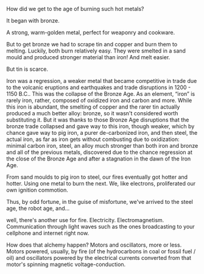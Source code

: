 How did we get to the age of burning such hot metals?

It began with bronze.

A strong, warm-golden metal, perfect for weaponry and cookware.

But to get bronze we had to scrape tin and copper and burn them to melting. Luckily, both burn relatively easy. They were smelted in a sand mould and produced stronger material than iron! And melt easier. 

But tin is scarce. 

Iron was a regression, a weaker metal that became competitive in trade due to the volcanic eruptions and earthquakes and trade disruptions in 1200 - 1150 B.C.. This was the collapse of the Bronze Age. As an element, “iron” is rarely iron, rather, composed of oxidized iron and carbon and more. While this iron is abundant, the smelting of copper and the rarer tin actually produced a much better alloy: bronze, so it wasn't considered worth substituting it. But it was thanks to those Bronze Age disruptions that the bronze trade collapsed and gave way to this iron, though weaker, which by chance gave way to pig iron, a purer de-carbonized iron, and then steel, the actual iron, as far as iron gets without combusting due to oxidization: minimal carbon iron, steel, an alloy much stronger than both iron and bronze and all of the previous metals, discovered due to the chance regression at the close of the Bronze Age and after a stagnation in the dawn of the Iron Age. 

From sand moulds to pig iron to steel, our fires eventually got hotter and hotter. Using one metal to burn the next. We, like electrons, proliferated our own ignition commotion.

Thus, by odd fortune, in the guise of misfortune, we've arrived to the steel age, the robot age, and...

well, there's another use for fire. Electricity. Electromagnetism. Communication through light waves such as the ones broadcasting to your cellphone and internet right now.

How does that alchemy happen? Motors and oscillators, more or less. Motors powered, usually, by fire (of the hydrocarbons in coal or fossil fuel / oil) and oscillators powered by the electrical currents converted from that motor's spinning magnetic voltage-conduction.
